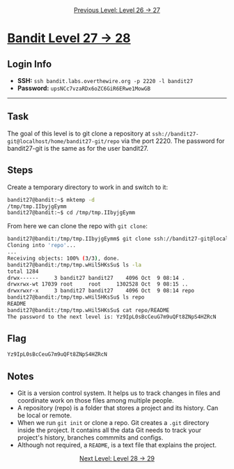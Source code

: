 <p align="center">
<a href="level-26→27.md">Previous Level: Level 26 → 27</a>
</p>

# [Bandit Level 27 → 28](https://overthewire.org/wargames/bandit/bandit28.html)

## Login Info
- **SSH:** `ssh bandit.labs.overthewire.org -p 2220 -l bandit27`
- **Password:** `upsNCc7vzaRDx6oZC6GiR6ERwe1MowGB`

---

## Task 
The goal of this level is to git clone a repository at `ssh://bandit27-git@localhost/home/bandit27-git/repo` via the port 2220. The password for bandit27-git is the same as for the user bandit27.  

## Steps
Create a temporary directory to work in and switch to it:
```bash
bandit27@bandit:~$ mktemp -d
/tmp/tmp.IIbyjgEymm
bandit27@bandit:~$ cd /tmp/tmp.IIbyjgEymm
```
From here we can clone the repo with `git clone`:
```bash
bandit27@bandit:/tmp/tmp.IIbyjgEymm$ git clone ssh://bandit27-git@localhost:2220/home/bandit27-git/repo 
Cloning into 'repo'...
...
Receiving objects: 100% (3/3), done.
bandit27@bandit:/tmp/tmp.wHil5HKsSu$ ls -la                                        
total 1284
drwx------     3 bandit27 bandit27    4096 Oct  9 08:14 .
drwxrwx-wt 17039 root     root     1302528 Oct  9 08:15 ..
drwxrwxr-x     3 bandit27 bandit27    4096 Oct  9 08:14 repo
bandit27@bandit:/tmp/tmp.wHil5HKsSu$ ls repo
README
bandit27@bandit:/tmp/tmp.wHil5HKsSu$ cat repo/README
The password to the next level is: Yz9IpL0sBcCeuG7m9uQFt8ZNpS4HZRcN
```

## Flag
```bash
Yz9IpL0sBcCeuG7m9uQFt8ZNpS4HZRcN
```

## Notes
- Git is a version control system. It helps us to track changes in files and coordinate work on those files among multiple people.
- A repository (repo) is a folder that stores a project and its history. Can be local or remote.
- When we run `git init` or clone a repo. Git creates a `.git` directory inside the project. It contains all the data Git needs to track your project's history, branches commmits and configs.
- Although not required, a `README`, is a text file that explains the project. 


<p align="center">
<a href="level-28→29.md">Next Level: Level 28 → 29</a>
</p>


